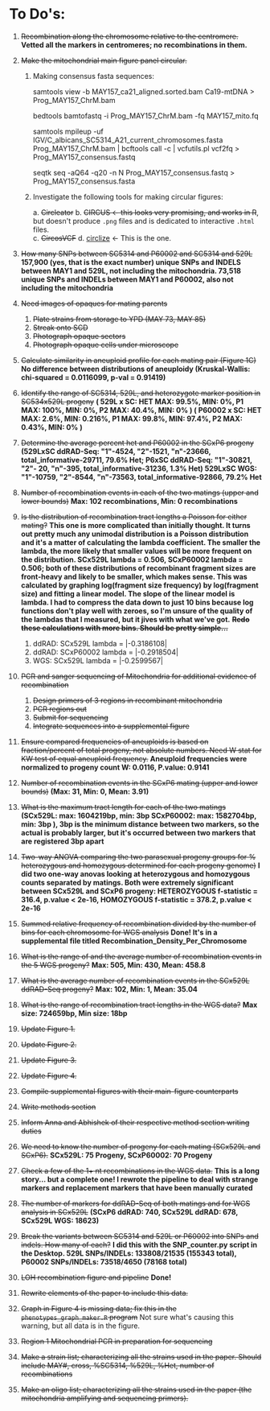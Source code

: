 # To Do's:

1. ~~Recombination along the chromosome relative to the centromere.~~ **Vetted all the markers in centromeres; no recombinations in them.**

2. ~~Make the mitochondrial main figure panel circular.~~
        
    1. Making consensus fasta sequences:

        samtools view -b MAY157_ca21_aligned.sorted.bam Ca19-mtDNA > Prog_MAY157_ChrM.bam
        
        bedtools bamtofastq -i Prog_MAY157_ChrM.bam -fq MAY157_mito.fq

        samtools mpileup -uf IGV/C_albicans_SC5314_A21_current_chromosomes.fasta Prog_MAY157_ChrM.bam | bcftools call -c | vcfutils.pl vcf2fq > Prog_MAY157_consensus.fastq

        seqtk seq -aQ64 -q20 -n N Prog_MAY157_consensus.fastq > Prog_MAY157_consensus.fasta                

    2. Investigate the following tools for making circular figures:
        
        a. ~~Circleator~~
        b. ~~CIRCUS <- this looks very promising, and works in R~~, but doesn't produce `.png` files and is dedicated to interactive `.html` files.  
        c. ~~CircosVCF~~
        d. [circlize](https://jokergoo.github.io/circlize_book/book/circular-layout.html) <- This is the one. 


3. ~~How many SNPs between SC5314 and P60002 and SC5314 and 529L~~ **157,900 (yes, that is the exact number) unique SNPs  and INDELS between MAY1 and 529L, not including the mitochondria. 73,518 unique SNPs and INDELs between MAY1 and P60002, also not including the mitochondria**

4. ~~Need images of opaques for mating parents~~
    1. ~~Plate strains from storage to YPD (MAY 73, MAY 85)~~
    2. ~~Streak onto SCD~~
    3. ~~Photograph opaque sectors~~
    4. ~~Photograph opaque cells under microscope~~

5. ~~Calculate similarity in aneuploid profile for each mating pair (Figure 1C)~~ **No difference between distributions of aneuploidy (Kruskal-Wallis: chi-squared = 0.0116099, p-val = 0.91419)**

6. ~~Identify the range of SC5314, 529L, and heterozygote marker position in SC534x529L progeny~~ **( 529L x SC: HET MAX: 99.5%, MIN: 0%, P1 MAX: 100%, MIN: 0%, P2 MAX: 40.4%, MIN: 0% ) ( P60002 x SC: HET MAX: 2.6%, MIN: 0.216%, P1 MAX: 99.8%, MIN: 97.4%, P2 MAX: 0.43%, MIN: 0% )**

7. ~~Determine the average percent het and P60002 in the SCxP6 progeny~~ **(529LxSC ddRAD-Seq: "1"-4524, "2"-1521, "n"-23666, total_informative-29711, 79.6% Het; 
P6xSC ddRAD-Seq: "1"-30821, "2"- 20, "n"-395, total_informative-31236, 1.3% Het)
529LxSC WGS: "1"-10759, "2"-8544, "n"-73563, total_informative-92866, 79.2% Het**

8. ~~Number of recombination events in each of the two matings (upper and lower bounds)~~ **Max: 102 recombinations, Min: 0 recombinations**

9. ~~Is the distribution of recombination tract lengths a Poisson for either mating?~~ **This one is more complicated than initially thought. It turns out pretty much any unimodal distribution is a Poisson distribution and it's a matter of calculating the lambda coefficient. The smaller the lambda, the more likely that smaller values will be more frequent on the distribution. SCx529L lambda = 0.506, SCxP60002 lambda = 0.506; both of these distributions of recombinant fragment sizes are front-heavy and likely to be smaller, which makes sense. This was calculated by graphing log(fragment size frequency) by log(fragment size) and fitting a linear model. The slope of the linear model is lambda. I had to compress the data down to just 10 bins because log functions don't play well with zeroes, so I'm unsure of the quality of the lambdas that I measured, but it jives with what we've got.**
    ~~**Redo these calculations with more bins. Should be pretty simple...**~~ 
    1. ddRAD: SCx529L lambda = |-0.3186108|
    2. ddRAD: SCxP60002 lambda = |-0.2918504|
    3. WGS:   SCx529L lambda = |-0.2599567|

10. ~~PCR and sanger sequencing of Mitochondria for additional evidence of recombination~~
    1. ~~Design primers of 3 regions in recombinant mitochondria~~
    2. ~~PCR regions out~~
    3. ~~Submit for sequencing~~
    4. ~~Integrate sequences into a supplemental figure~~

11. ~~Ensure compared frequencies of aneuploids is based on fraction/percent of total progeny, not absolute numbers. Need W stat for KW test of equal aneuploid frequency.~~ **Aneuploid frequencies were normalized to progeny count W: 0.0116, P.value: 0.9141**

12. ~~Number of recombination events in the SCxP6 mating (upper and lower bounds)~~ **(Max: 31, Min: 0, Mean: 3.91)**

13. ~~What is the maximum tract length for each of the two matings~~ **(SCx529L: max: 1604219bp, min: 3bp SCxP60002: max: 1582704bp, min: 3bp ), 3bp is the minimum distance between two markers, so the actual is probably larger, but it's occurred between two markers that are registered 3bp apart**

14. ~~Two-way ANOVA comparing the two parasexual progeny groups for % heterozygous and homozygous determined for each progeny genome)~~ **I did two one-way anovas looking at heterozygous and homozygous counts separated by matings. Both were extremely significant between SCx529L and SCxP6 progeny: HETEROZYGOUS f-statistic = 316.4, p.value < 2e-16, HOMOZYGOUS f-statistic = 378.2, p.value < 2e-16**

15. ~~Summed relative frequency of recombination divided by the number of bins for each chromosome for WGS analysis~~ **Done! It's in a supplemental file titled Recombination_Density_Per_Chromosome**

16. ~~What is the range of and the average number of recombination events in the 5 WGS progeny?~~ **Max: 505, Min: 430, Mean: 458.8**

17. ~~What is the  average number of recombination events in the SCx529L ddRAD-Seq progeny?~~ **Max: 102, Min: 1, Mean: 35.04**

18. ~~What is the range of recombination tract lengths in the WGS data?~~ **Max size: 724659bp, Min size: 18bp**

19. ~~Update Figure 1.~~

20. ~~Update Figure 2.~~

21. ~~Update Figure 3.~~

22. ~~Update Figure 4.~~

23. ~~Compile supplemental figures with their main-figure counterparts~~

24. ~~Write methods section~~

25. ~~Inform Anna and Abhishek of their respective method section writing duties~~

26. ~~We need to know the number of progeny for each mating (SCx529L and SCxP6).~~ **SCx529L: 75 Progeny, SCxP60002: 70 Progeny**

27. ~~Check a few of the 1+ nt recombinations in the WGS data.~~ **This is a long story... but a complete one! I rewrote the pipeline to deal with strange markers and replacement markers that have been manually curated** 

28. ~~The number of markers for ddRAD-Seq of both matings and for WGS analysis in SCx529L~~ **(SCxP6 ddRAD: 740, SCx529L ddRAD: 678, SCx529L WGS: 18623)**

29. ~~Break the variants between SC5314 and 529L or P60002 into SNPs and indels. How many of each?~~ **I did this with the SNP_counter.py script in the Desktop. 529L SNPs/INDELs: 133808/21535 (155343 total), P60002 SNPs/INDELs: 73518/4650 (78168 total)**

30. ~~LOH recombination figure and pipeline~~ **Done!** 

31. ~~Rewrite elements of the paper to include this data.~~

32. ~~Graph in Figure 4 is missing data; fix this in the `phenotypes_graph_maker.R` program~~ Not sure what's causing this warning, but all data is in the figure. 

33. ~~Region 1 Mitochondrial PCR in preparation for sequencing~~

34. ~~Make a strain list; characterizing all the strains used in the paper. Should include MAY#, cross, %SC5314, %529L, %Het, number of recombinations~~

35. ~~Make an oligo list; characterizing all the strains used in the paper (the mitochondria amplifying and sequencing primers).~~